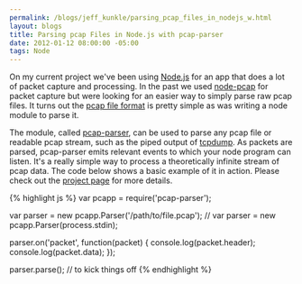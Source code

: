 ```yaml
--- 
permalink: /blogs/jeff_kunkle/parsing_pcap_files_in_nodejs_w.html
layout: blogs
title: Parsing pcap Files in Node.js with pcap-parser
date: 2012-01-12 08:00:00 -05:00
tags: Node
---
```

On my current project we've been using [Node.js](http://nodejs.org) for an app that does a lot of packet capture and processing. In the past we used [node-pcap](https://github.com/mranney/node_pcap) for packet capture but were looking for an easier way to simply parse raw pcap files. It turns out the [pcap file format](http://wiki.wireshark.org/Development/LibpcapFileFormat) is pretty simple as was writing a node module to parse it.

The module, called [pcap-parser](https://github.com/nearinfinity/node-pcap-parser), can be used to parse any pcap file or readable pcap stream, such as the piped output of [tcpdump](http://www.tcpdump.org/). As packets are parsed, pcap-parser emits relevant events to which your node program can listen. It's a really simple way to process a theoretically infinite stream of pcap data. The code below shows a basic example of it in action. Please check out the [project page](https://github.com/nearinfinity/node-pcap-parser) for more details.

{% highlight js %}
var pcapp = require('pcap-parser');

var parser = new pcapp.Parser('/path/to/file.pcap');
// var parser = new pcapp.Parser(process.stdin);

parser.on('packet', function(packet) {
  console.log(packet.header);
  console.log(packet.data);
});

parser.parse(); // to kick things off
{% endhighlight %}
